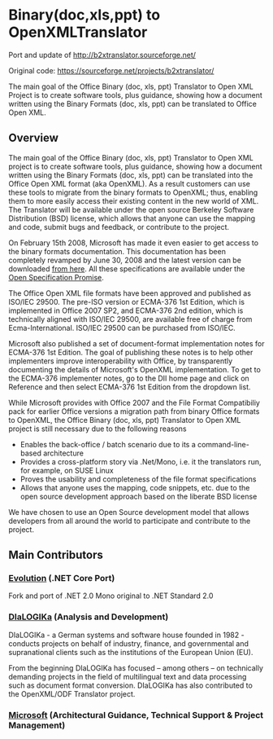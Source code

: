 # Binary(doc,xls,ppt) to OpenXMLTranslator
Port and update of http://b2xtranslator.sourceforge.net/

Original code: https://sourceforge.net/projects/b2xtranslator/

The main goal of the Office Binary (doc, xls, ppt) Translator to Open XML Project is to create software tools, plus guidance, showing how a document written using the Binary Formats (doc, xls, ppt) can be translated to Office Open XML.

## Overview

The main goal of the Office Binary (doc, xls, ppt) Translator to Open XML project is to create software tools, plus guidance, showing how a document written using the Binary Formats (doc, xls, ppt) can be translated into the Office Open XML format (aka OpenXML). As a result customers can use these tools to migrate from the binary formats to OpenXML; thus, enabling them to more easily access their existing content in the new world of XML. The Translator will be available under the open source Berkeley Software Distribution (BSD) license, which allows that anyone can use the mapping and code, submit bugs and feedback, or contribute to the project.

On February 15th 2008, Microsoft has made it even easier to get access to the binary formats documentation. This documentation has been completely revamped by June 30, 2008 and the latest version can be downloaded [from here](https://msdn.microsoft.com/en-us/library/dd208104.aspx). All these specifications are available under the [Open Specification Promise](http://www.microsoft.com/interop/osp).

The Office Open XML file formats have been approved and published as ISO/IEC 29500. The pre-ISO version or ECMA-376 1st Edition, which is implemented in Office 2007 SP2, and ECMA-376 2nd edition, which is technically aligned with ISO/IEC 29500, are available free of charge from Ecma-International. ISO/IEC 29500 can be purchased from ISO/IEC.

Microsoft also published a set of document-format implementation notes for ECMA-376 1st Edition. The goal of publishing these notes is to help other implementers improve interoperability with Office, by transparently documenting the details of Microsoft's OpenXML implementation. To get to the ECMA-376 implementer notes, go to the DII home page and click on Reference and then select ECMA-376 1st Edition from the dropdown list.

While Microsoft provides with Office 2007 and the File Format Compatibiliy pack for earlier Office versions a migration path from binary Office formats to OpenXML, the Office Binary (doc, xls, ppt) Translator to Open XML project is still necessary due to the following reasons

* Enables the back-office / batch scenario due to its a command-line-based architecture
* Provides a cross-platform story via .Net/Mono, i.e. it the translators run, for example, on SUSE Linux
* Proves the usability and completeness of the file format specifications
* Allows that anyone uses the mapping, code snippets, etc. due to the open source development approach based on the liberate BSD license

We have chosen to use an Open Source development model that allows developers from all around the world to participate and contribute to the project.

## Main Contributors

### [Evolution](https://www.evolutionjobs.com/) (.NET Core Port)
Fork and port of .NET 2.0 Mono original to .NET Standard 2.0

### [DIaLOGIKa](http://www.dialogika.de/) (Analysis and Development)

DIaLOGIKa - a German systems and software house founded in 1982 - conducts projects on behalf of industry, finance, and governmental and supranational clients such as the institutions of the European Union (EU).

From the beginning DIaLOGIKa has focused – among others – on technically demanding projects in the field of multilingual text and data processing such as document format conversion. DIaLOGIKa has also contributed to the OpenXML/ODF Translator project.

### [Microsoft](http://www.microsoft.com/interop) (Architectural Guidance, Technical Support & Project Management)

